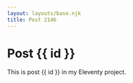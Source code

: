 ```yaml
---
layout: layouts/base.njk
title: Post 2146
---
```


# Post {{ id }}

This is post {{ id }} in my Eleventy project.
